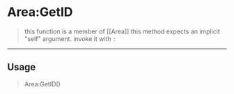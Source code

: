 # Area:GetID
> this function is a member of [[Area]]
> this method expects an implicit "self" argument. invoke it with `:`
-----
## Usage
> Area:GetID()
